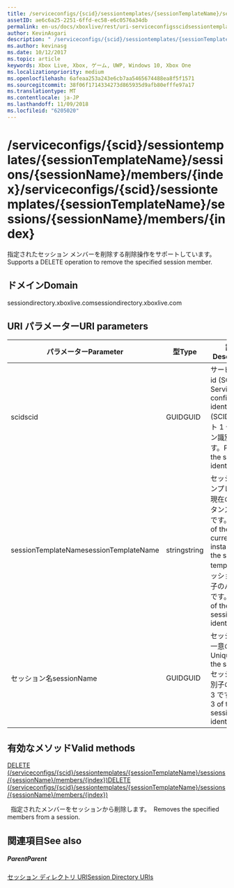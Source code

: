 ```yaml
---
title: /serviceconfigs/{scid}/sessiontemplates/{sessionTemplateName}/sessions/{sessionName}/members/{index}
assetID: ae6c6a25-2251-6ffd-ec58-e6c0576a34db
permalink: en-us/docs/xboxlive/rest/uri-serviceconfigsscidsessiontemplatessessiontemplatenamesessionnamemembersindex.html
author: KevinAsgari
description: " /serviceconfigs/{scid}/sessiontemplates/{sessionTemplateName}/sessions/{sessionName}/members/{index}"
ms.author: kevinasg
ms.date: 10/12/2017
ms.topic: article
keywords: Xbox Live, Xbox, ゲーム, UWP, Windows 10, Xbox One
ms.localizationpriority: medium
ms.openlocfilehash: 6afeaa253a243e6cb7aa5465674488ea8f5f1571
ms.sourcegitcommit: 38f06f1714334273d865935d9afb80efffe97a17
ms.translationtype: MT
ms.contentlocale: ja-JP
ms.lasthandoff: 11/09/2018
ms.locfileid: "6205020"
---
```

# <a name="serviceconfigsscidsessiontemplatessessiontemplatenamesessionssessionnamemembersindex"></a><span data-ttu-id="8d2d2-104">/serviceconfigs/{scid}/sessiontemplates/{sessionTemplateName}/sessions/{sessionName}/members/{index}</span><span class="sxs-lookup"><span data-stu-id="8d2d2-104">/serviceconfigs/{scid}/sessiontemplates/{sessionTemplateName}/sessions/{sessionName}/members/{index}</span></span>
<span data-ttu-id="8d2d2-105">指定されたセッション メンバーを削除する削除操作をサポートしています。</span><span class="sxs-lookup"><span data-stu-id="8d2d2-105">Supports a DELETE operation to remove the specified session member.</span></span>
<a id="ID4EO"></a>


## <a name="domain"></a><span data-ttu-id="8d2d2-106">ドメイン</span><span class="sxs-lookup"><span data-stu-id="8d2d2-106">Domain</span></span>
<span data-ttu-id="8d2d2-107">sessiondirectory.xboxlive.com</span><span class="sxs-lookup"><span data-stu-id="8d2d2-107">sessiondirectory.xboxlive.com</span></span>  
<a id="ID4ET"></a>


## <a name="uri-parameters"></a><span data-ttu-id="8d2d2-108">URI パラメーター</span><span class="sxs-lookup"><span data-stu-id="8d2d2-108">URI parameters</span></span>

| <span data-ttu-id="8d2d2-109">パラメーター</span><span class="sxs-lookup"><span data-stu-id="8d2d2-109">Parameter</span></span>| <span data-ttu-id="8d2d2-110">型</span><span class="sxs-lookup"><span data-stu-id="8d2d2-110">Type</span></span>| <span data-ttu-id="8d2d2-111">説明</span><span class="sxs-lookup"><span data-stu-id="8d2d2-111">Description</span></span>|
| --- | --- | --- |
| <span data-ttu-id="8d2d2-112">scid</span><span class="sxs-lookup"><span data-stu-id="8d2d2-112">scid</span></span>| <span data-ttu-id="8d2d2-113">GUID</span><span class="sxs-lookup"><span data-stu-id="8d2d2-113">GUID</span></span>| <span data-ttu-id="8d2d2-114">サービス構成 id (SCID)。</span><span class="sxs-lookup"><span data-stu-id="8d2d2-114">Service configuration identifier (SCID).</span></span> <span data-ttu-id="8d2d2-115">パート 1 セッション識別子です。</span><span class="sxs-lookup"><span data-stu-id="8d2d2-115">Part 1 of the session identifier.</span></span>|
| <span data-ttu-id="8d2d2-116">sessionTemplateName</span><span class="sxs-lookup"><span data-stu-id="8d2d2-116">sessionTemplateName</span></span>| <span data-ttu-id="8d2d2-117">string</span><span class="sxs-lookup"><span data-stu-id="8d2d2-117">string</span></span>| <span data-ttu-id="8d2d2-118">セッション テンプレートの現在のインスタンスの名前です。</span><span class="sxs-lookup"><span data-stu-id="8d2d2-118">Name of the current instance of the session template.</span></span> <span data-ttu-id="8d2d2-119">セッション識別子のパート 2 です。</span><span class="sxs-lookup"><span data-stu-id="8d2d2-119">Part 2 of the session identifier.</span></span>|
| <span data-ttu-id="8d2d2-120">セッション名</span><span class="sxs-lookup"><span data-stu-id="8d2d2-120">sessionName</span></span>| <span data-ttu-id="8d2d2-121">GUID</span><span class="sxs-lookup"><span data-stu-id="8d2d2-121">GUID</span></span>| <span data-ttu-id="8d2d2-122">セッションの一意の ID。</span><span class="sxs-lookup"><span data-stu-id="8d2d2-122">Unique ID of the session.</span></span> <span data-ttu-id="8d2d2-123">セッション識別子のパート 3 です。</span><span class="sxs-lookup"><span data-stu-id="8d2d2-123">Part 3 of the session identifier.</span></span>|

<a id="ID4EDC"></a>


## <a name="valid-methods"></a><span data-ttu-id="8d2d2-124">有効なメソッド</span><span class="sxs-lookup"><span data-stu-id="8d2d2-124">Valid methods</span></span>

[<span data-ttu-id="8d2d2-125">DELETE (/serviceconfigs/{scid}/sessiontemplates/{sessionTemplateName}/sessions/{sessionName}/members/{index})</span><span class="sxs-lookup"><span data-stu-id="8d2d2-125">DELETE (/serviceconfigs/{scid}/sessiontemplates/{sessionTemplateName}/sessions/{sessionName}/members/{index})</span></span>](uri-serviceconfigsscidsessiontemplatessessiontemplatenamesessionnamemembersindexdelete.md)

<span data-ttu-id="8d2d2-126">&nbsp;&nbsp;指定されたメンバーをセッションから削除します。</span><span class="sxs-lookup"><span data-stu-id="8d2d2-126">&nbsp;&nbsp;Removes the specified members from a session.</span></span>

<a id="ID4ENC"></a>


## <a name="see-also"></a><span data-ttu-id="8d2d2-127">関連項目</span><span class="sxs-lookup"><span data-stu-id="8d2d2-127">See also</span></span>

<a id="ID4EPC"></a>


##### <a name="parent"></a><span data-ttu-id="8d2d2-128">Parent</span><span class="sxs-lookup"><span data-stu-id="8d2d2-128">Parent</span></span>

[<span data-ttu-id="8d2d2-129">セッション ディレクトリ URI</span><span class="sxs-lookup"><span data-stu-id="8d2d2-129">Session Directory URIs</span></span>](atoc-reference-sessiondirectory.md)
